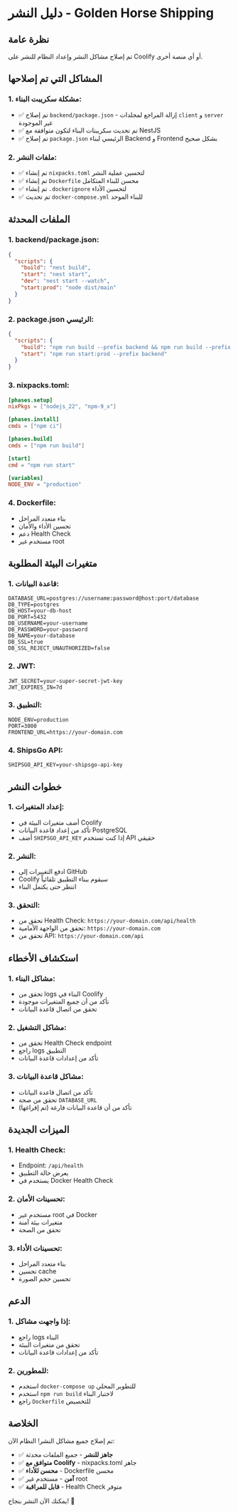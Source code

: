 # دليل النشر - Golden Horse Shipping

## نظرة عامة

تم إصلاح مشاكل النشر وإعداد النظام للنشر على Coolify أو أي منصة أخرى.

## المشاكل التي تم إصلاحها

### 1. **مشكلة سكريبت البناء**:
- ✅ تم إصلاح `backend/package.json` - إزالة المراجع لمجلدات `client` و `server` غير الموجودة
- ✅ تم تحديث سكريبتات البناء لتكون متوافقة مع NestJS
- ✅ تم إصلاح `package.json` الرئيسي لبناء Backend و Frontend بشكل صحيح

### 2. **ملفات النشر**:
- ✅ تم إنشاء `nixpacks.toml` لتحسين عملية النشر
- ✅ تم إنشاء `Dockerfile` محسن للبناء المتكامل
- ✅ تم إنشاء `.dockerignore` لتحسين الأداء
- ✅ تم تحديث `docker-compose.yml` للبناء الموحد

## الملفات المحدثة

### 1. **backend/package.json**:
```json
{
  "scripts": {
    "build": "nest build",
    "start": "nest start",
    "dev": "nest start --watch",
    "start:prod": "node dist/main"
  }
}
```

### 2. **package.json الرئيسي**:
```json
{
  "scripts": {
    "build": "npm run build --prefix backend && npm run build --prefix frontend",
    "start": "npm run start:prod --prefix backend"
  }
}
```

### 3. **nixpacks.toml**:
```toml
[phases.setup]
nixPkgs = ["nodejs_22", "npm-9_x"]

[phases.install]
cmds = ["npm ci"]

[phases.build]
cmds = ["npm run build"]

[start]
cmd = "npm run start"

[variables]
NODE_ENV = "production"
```

### 4. **Dockerfile**:
- بناء متعدد المراحل
- تحسين الأداء والأمان
- دعم Health Check
- مستخدم غير root

## متغيرات البيئة المطلوبة

### 1. **قاعدة البيانات**:
```env
DATABASE_URL=postgres://username:password@host:port/database
DB_TYPE=postgres
DB_HOST=your-db-host
DB_PORT=5432
DB_USERNAME=your-username
DB_PASSWORD=your-password
DB_NAME=your-database
DB_SSL=true
DB_SSL_REJECT_UNAUTHORIZED=false
```

### 2. **JWT**:
```env
JWT_SECRET=your-super-secret-jwt-key
JWT_EXPIRES_IN=7d
```

### 3. **التطبيق**:
```env
NODE_ENV=production
PORT=3000
FRONTEND_URL=https://your-domain.com
```

### 4. **ShipsGo API**:
```env
SHIPSGO_API_KEY=your-shipsgo-api-key
```

## خطوات النشر

### 1. **إعداد المتغيرات**:
- أضف متغيرات البيئة في Coolify
- تأكد من إعداد قاعدة البيانات PostgreSQL
- أضف `SHIPSGO_API_KEY` إذا كنت تستخدم API حقيقي

### 2. **النشر**:
- ادفع التغييرات إلى GitHub
- Coolify سيقوم ببناء التطبيق تلقائياً
- انتظر حتى يكتمل البناء

### 3. **التحقق**:
- تحقق من Health Check: `https://your-domain.com/api/health`
- تحقق من الواجهة الأمامية: `https://your-domain.com`
- تحقق من API: `https://your-domain.com/api`

## استكشاف الأخطاء

### 1. **مشاكل البناء**:
- تحقق من logs البناء في Coolify
- تأكد من أن جميع المتغيرات موجودة
- تحقق من اتصال قاعدة البيانات

### 2. **مشاكل التشغيل**:
- تحقق من Health Check endpoint
- راجع logs التطبيق
- تأكد من إعدادات قاعدة البيانات

### 3. **مشاكل قاعدة البيانات**:
- تأكد من اتصال قاعدة البيانات
- تحقق من صحة `DATABASE_URL`
- تأكد من أن قاعدة البيانات فارغة (تم إفراغها)

## الميزات الجديدة

### 1. **Health Check**:
- Endpoint: `/api/health`
- يعرض حالة التطبيق
- يستخدم في Docker Health Check

### 2. **تحسينات الأمان**:
- مستخدم غير root في Docker
- متغيرات بيئة آمنة
- تحقق من الصحة

### 3. **تحسينات الأداء**:
- بناء متعدد المراحل
- تحسين cache
- تحسين حجم الصورة

## الدعم

### 1. **إذا واجهت مشاكل**:
- راجع logs البناء
- تحقق من متغيرات البيئة
- تأكد من إعدادات قاعدة البيانات

### 2. **للمطورين**:
- استخدم `docker-compose up` للتطوير المحلي
- استخدم `npm run build` لاختبار البناء
- راجع `Dockerfile` للتخصيص

## الخلاصة

تم إصلاح جميع مشاكل النشر! النظام الآن:

- ✅ **جاهز للنشر** - جميع الملفات محدثة
- ✅ **متوافق مع Coolify** - nixpacks.toml جاهز
- ✅ **محسن للأداء** - Dockerfile محسن
- ✅ **آمن** - مستخدم غير root
- ✅ **قابل للمراقبة** - Health Check متوفر

يمكنك الآن النشر بنجاح! 🚀
